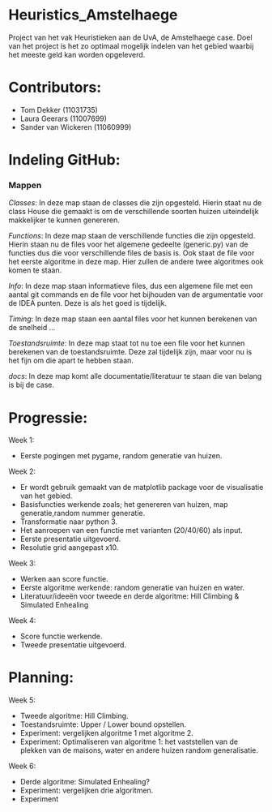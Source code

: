 # Heuristics_Amstelhaege
Project van het vak Heuristieken aan de UvA, de Amstelhaege case. Doel van het project is het zo optimaal mogelijk indelen van het gebied waarbij het meeste geld kan worden opgeleverd.

# Contributors:
- Tom Dekker (11031735)
- Laura Geerars (11007699)
- Sander van Wickeren (11060999)

# Indeling GitHub:
### Mappen
_Classes_: In deze map staan de classes die zijn opgesteld. Hierin staat nu de class House die gemaakt is om de verschillende soorten huizen uiteindelijk makkelijker te kunnen genereren.

_Functions_: In deze map staan de verschillende functies die zijn opgesteld. Hierin staan nu de files voor het algemene gedeelte (generic.py) van de functies dus die voor verschillende files de basis is. Ook staat de file voor het eerste algoritme in deze map. Hier zullen de andere twee algoritmes ook komen te staan.

_Info_: In deze map staan informatieve files, dus een algemene file met een aantal git commands en de file voor het bijhouden van de argumentatie voor de IDEA punten. Deze is als het goed is tijdelijk.

_Timing_: In deze map staan een aantal files voor het kunnen berekenen van de snelheid ...

_Toestandsruimte_: In deze map staat tot nu toe een file voor het kunnen berekenen van de toestandsruimte. Deze zal tijdelijk zijn, maar voor nu is het fijn om die apart te hebben staan.

_docs_: In deze map komt alle documentatie/literatuur te staan die van belang is bij de case. 

# Progressie:
Week 1:
- Eerste pogingen met pygame, random generatie van huizen.

Week 2:
- Er wordt gebruik gemaakt van de matplotlib package voor de visualisatie van het gebied.
- Basisfuncties werkende zoals; het genereren van huizen, map generatie,random nummer generatie.
- Transformatie naar python 3.
- Het aanroepen van een functie met varianten (20/40/60) als input.
- Eerste presentatie uitgevoerd.
- Resolutie grid aangepast x10.

Week 3:
- Werken aan score functie.
- Eerste algoritme werkende: random generatie van huizen en water.
- Literatuur/ideeën voor tweede en derde algoritme: Hill Climbing & Simulated Enhealing

Week 4:
- Score functie werkende.
- Tweede presentatie uitgevoerd.

# Planning:
Week 5:
- Tweede algoritme: Hill Climbing.
- Toestandsruimte: Upper / Lower bound opstellen.
- Experiment: vergelijken algoritme 1 met algoritme 2.
- Experiment: Optimaliseren van algoritme 1: het vaststellen van de plekken van de maisons, water en andere huizen random generalisatie.

Week 6:
- Derde algoritme: Simulated Enhealing?
- Experiment: vergelijken drie algoritmen.
- Experiment


